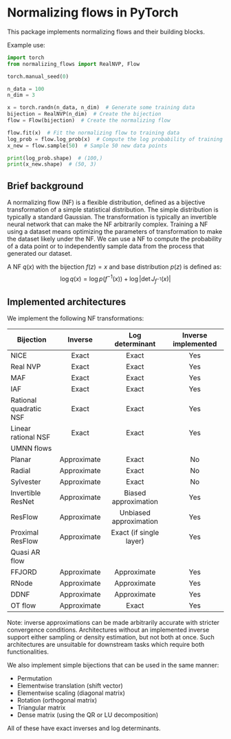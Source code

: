 # Normalizing flows in PyTorch

This package implements normalizing flows and their building blocks.

Example use:

```python
import torch
from normalizing_flows import RealNVP, Flow

torch.manual_seed(0)

n_data = 100
n_dim = 3

x = torch.randn(n_data, n_dim)  # Generate some training data
bijection = RealNVP(n_dim)  # Create the bijection
flow = Flow(bijection)  # Create the normalizing flow

flow.fit(x)  # Fit the normalizing flow to training data
log_prob = flow.log_prob(x)  # Compute the log probability of training data
x_new = flow.sample(50)  # Sample 50 new data points

print(log_prob.shape)  # (100,)
print(x_new.shape)  # (50, 3)
```

## Brief background

A normalizing flow (NF) is a flexible distribution, defined as a bijective transformation of a simple statistical
distribution.
The simple distribution is typically a standard Gaussian.
The transformation is typically an invertible neural network that can make the NF arbitrarily complex.
Training a NF using a dataset means optimizing the parameters of transformation to make the dataset likely under the NF.
We can use a NF to compute the probability of a data point or to independently sample data from the process that
generated our dataset.

A NF $q(x)$ with the bijection $f(z) = x$ and base distribution $p(z)$ is defined as:
$$\log q(x) = \log p(f^{-1}(x)) + \log\left|\det J_{f^{-1}}(x)\right|$$

## Implemented architectures

We implement the following NF transformations:

| Bijection              |   Inverse   |     Log determinant     | Inverse implemented |
|------------------------|:-----------:|:-----------------------:|:-------------------:|
| NICE                   |    Exact    |          Exact          |         Yes         |
| Real NVP               |    Exact    |          Exact          |         Yes         |
| MAF                    |    Exact    |          Exact          |         Yes         |
| IAF                    |    Exact    |          Exact          |         Yes         |
| Rational quadratic NSF |    Exact    |          Exact          |         Yes         |
| Linear rational NSF    |    Exact    |          Exact          |         Yes         |
| UMNN flows             |             |                         |                     |
| Planar                 | Approximate |          Exact          |         No          |
| Radial                 | Approximate |          Exact          |         No          |
| Sylvester              | Approximate |          Exact          |         No          |
| Invertible ResNet      | Approximate |  Biased approximation   |         Yes         |
| ResFlow                | Approximate | Unbiased approximation  |         Yes         |
| Proximal ResFlow       | Approximate | Exact (if single layer) |         Yes         |
| Quasi AR flow          |             |                         |                     |
| FFJORD                 | Approximate |       Approximate       |         Yes         |
| RNode                  | Approximate |       Approximate       |         Yes         |
| DDNF                   | Approximate |       Approximate       |         Yes         |
| OT flow                | Approximate |          Exact          |         Yes         |

Note: inverse approximations can be made arbitrarily accurate with stricter convergence conditions.
Architectures without an implemented inverse support either sampling or density estimation, but not both at once.
Such architectures are unsuitable for downstream tasks which require both functionalities.

We also implement simple bijections that can be used in the same manner:

* Permutation
* Elementwise translation (shift vector)
* Elementwise scaling (diagonal matrix)
* Rotation (orthogonal matrix)
* Triangular matrix
* Dense matrix (using the QR or LU decomposition)

All of these have exact inverses and log determinants.